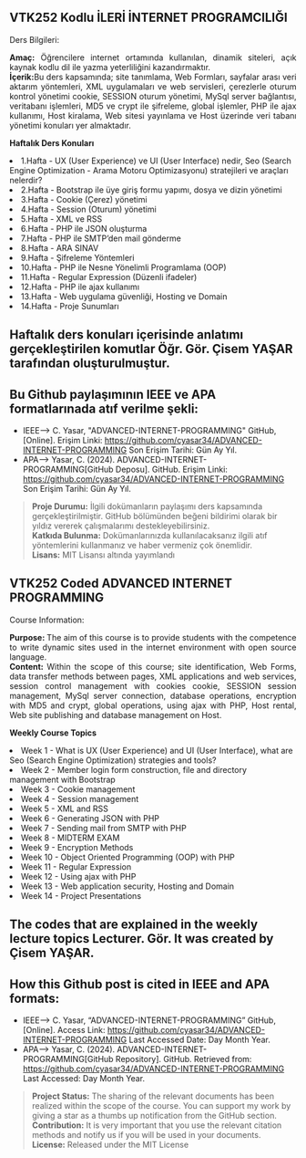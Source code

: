 ## VTK252 Kodlu İLERİ İNTERNET PROGRAMCILIĞI <br>

Ders Bilgileri:
<p align="justify"> <b>Amaç:</b> Öğrencilere internet ortamında kullanılan, dinamik siteleri, açık kaynak kodlu dil ile yazma yeterliliğini kazandırmaktır.<br>
<b> İçerik:</b>Bu ders kapsamında; site tanımlama, Web Formları, sayfalar arası veri aktarım yöntemleri, XML uygulamaları ve web servisleri, çerezlerle oturum kontrol yönetimi cookie, SESSION oturum yönetimi, MySql server bağlantısı, veritabanı işlemleri, MD5 ve crypt ile şifreleme, global işlemler, PHP ile ajax kullanımı, Host kiralama, Web sitesi yayınlama ve Host üzerinde veri tabanı yönetimi konuları yer almaktadır.</p>

**Haftalık Ders Konuları**
<li> 1.Hafta - UX (User Experience) ve UI (User Interface) nedir, Seo (Search Engine Optimization - Arama Motoru Optimizasyonu) stratejileri ve araçları nelerdir? </li>
<li> 2.Hafta - Bootstrap ile üye giriş formu yapımı, dosya ve dizin yönetimi </li>
<li> 3.Hafta - Cookie (Çerez) yönetimi </li>
<li> 4.Hafta - Session (Oturum) yönetimi </li>
<li> 5.Hafta - XML ve RSS </li>
<li> 6.Hafta - PHP ile JSON oluşturma </li>
<li> 7.Hafta - PHP ile SMTP’den mail gönderme </li>
<li> 8.Hafta - ARA SINAV </li>
<li> 9.Hafta - Şifreleme Yöntemleri </li>
<li> 10.Hafta - PHP ile Nesne Yönelimli Programlama (OOP) </li>
<li> 11.Hafta - Regular Expression (Düzenli ifadeler) </li>
<li> 12.Hafta - PHP ile ajax kullanımı </li>
<li> 13.Hafta - Web uygulama güvenliği, Hosting ve Domain </li>
<li> 14.Hafta - Proje Sunumları </li>

## Haftalık ders konuları içerisinde anlatımı gerçekleştirilen komutlar Öğr. Gör. Çisem YAŞAR tarafından oluşturulmuştur.

## Bu Github paylaşımının IEEE ve APA formatlarınada atıf verilme şekli:
- IEEE--> C. Yasar, "ADVANCED-INTERNET-PROGRAMMING" GitHub, [Online]. Erişim Linki: https://github.com/cyasar34/ADVANCED-INTERNET-PROGRAMMING  Son Erişim Tarihi: Gün Ay Yıl.
- APA--> Yasar, C. (2024). ADVANCED-INTERNET-PROGRAMMING[GitHub Deposu]. GitHub. Erişim Linki: https://github.com/cyasar34/ADVANCED-INTERNET-PROGRAMMING Son Erişim Tarihi: Gün Ay Yıl.

  
> **Proje Durumu:** İlgili dokümanların paylaşımı ders kapsamında gerçekleştirilmiştir. GitHub bölümünden beğeni bildirimi olarak bir yıldız vererek çalışmalarımı destekleyebilirsiniz. <br>
> **Katkıda Bulunma:** Dokümanlarınızda kullanılacaksanız ilgili atıf yöntemlerini kullanmanız ve haber vermeniz çok önemlidir. <br>
> **Lisans:** MIT Lisansı altında yayımlandı


## VTK252 Coded ADVANCED INTERNET PROGRAMMING <br>

Course Information:
<p align="justify"> <b>Purpose: </b> The aim of this course is to provide students with the competence to write dynamic sites used in the internet environment with open source language.<br>
<b>Content: </b>  Within the scope of this course; site identification, Web Forms, data transfer methods between pages, XML applications and web services, session control management with cookies cookie, SESSION session management, MySql server connection, database operations, encryption with MD5 and crypt, global operations, using ajax with PHP, Host rental, Web site publishing and database management on Host.

  **Weekly Course Topics**
<li> Week 1 - What is UX (User Experience) and UI (User Interface), what are Seo (Search Engine Optimization) strategies and tools? </li>
<li> Week 2 - Member login form construction, file and directory management with Bootstrap </li>
<li> Week 3 - Cookie management </li>
<li> Week 4 - Session management </li>
<li> Week 5 - XML and RSS </li>
<li> Week 6 - Generating JSON with PHP </li>
<li> Week 7 - Sending mail from SMTP with PHP </li>
<li> Week 8 - MIDTERM EXAM </li>
<li> Week 9 - Encryption Methods </li>
<li> Week 10 - Object Oriented Programming (OOP) with PHP </li>
<li> Week 11 - Regular Expression </li>
<li> Week 12 - Using ajax with PHP </li>
<li> Week 13 - Web application security, Hosting and Domain </li>
<li> Week 14 - Project Presentations </li>

## The codes that are explained in the weekly lecture topics Lecturer. Gör. It was created by Çisem YAŞAR.

## How this Github post is cited in IEEE and APA formats:
- IEEE--> C. Yasar, “ADVANCED-INTERNET-PROGRAMMING” GitHub, [Online]. Access Link: https://github.com/cyasar34/ADVANCED-INTERNET-PROGRAMMING Last Accessed Date: Day Month Year.
- APA--> Yasar, C. (2024). ADVANCED-INTERNET-PROGRAMMING[GitHub Repository]. GitHub. Retrieved from: https://github.com/cyasar34/ADVANCED-INTERNET-PROGRAMMING Last Accessed: Day Month Year.

> **Project Status:** The sharing of the relevant documents has been realized within the scope of the course. You can support my work by giving a star as a thumbs up notification from the GitHub section. <br>
> **Contribution:** It is very important that you use the relevant citation methods and notify us if you will be used in your documents. <br>
> **License:** Released under the MIT License
  

